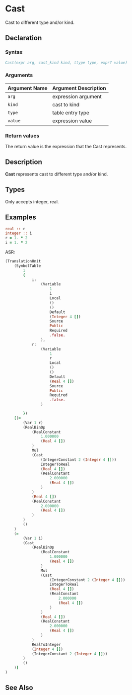 # Cast

Cast to different type and/or kind.

## Declaration

### Syntax

```fortran
Cast(expr arg, cast_kind kind, ttype type, expr? value)
```

### Arguments

| Argument Name | Argument Description |
|---------------|----------------------|
|   `arg`| expression argument  |
|`kind` | cast to kind |
|`type` | table entry type |
|`value`| expression value |

### Return values

The return value is the expression that the Cast represents.

## Description

**Cast** represents cast to different type and/or kind.

## Types

Only accepts integer, real.

## Examples

```fortran
real :: r
integer :: i
r = 1. * 2
i = 1. * 2
```

ASR:

```fortran
(TranslationUnit
    (SymbolTable
        1
        {
            i:
                (Variable
                    1
                    i
                    Local
                    ()
                    ()
                    Default
                    (Integer 4 [])
                    Source
                    Public
                    Required
                    .false.
                ),
            r:
                (Variable
                    1
                    r
                    Local
                    ()
                    ()
                    Default
                    (Real 4 [])
                    Source
                    Public
                    Required
                    .false.
                )

        })
    [(=
        (Var 1 r)
        (RealBinOp
            (RealConstant
                1.000000
                (Real 4 [])
            )
            Mul
            (Cast
                (IntegerConstant 2 (Integer 4 []))
                IntegerToReal
                (Real 4 [])
                (RealConstant
                    2.000000
                    (Real 4 [])
                )
            )
            (Real 4 [])
            (RealConstant
                2.000000
                (Real 4 [])
            )
        )
        ()
    )
    (=
        (Var 1 i)
        (Cast
            (RealBinOp
                (RealConstant
                    1.000000
                    (Real 4 [])
                )
                Mul
                (Cast
                    (IntegerConstant 2 (Integer 4 []))
                    IntegerToReal
                    (Real 4 [])
                    (RealConstant
                        2.000000
                        (Real 4 [])
                    )
                )
                (Real 4 [])
                (RealConstant
                    2.000000
                    (Real 4 [])
                )
            )
            RealToInteger
            (Integer 4 [])
            (IntegerConstant 2 (Integer 4 []))
        )
        ()
    )]
)

```

## See Also

